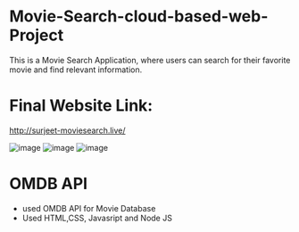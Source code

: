 # Movie-Search-cloud-based-web-Project
This is a Movie Search Application, where users can search for their favorite movie and find relevant information.
# Final Website Link:
http://surjeet-moviesearch.live/

![image](https://user-images.githubusercontent.com/39264542/114423305-ad6e6f80-9bd4-11eb-8568-4367ec77520f.png)
![image](https://user-images.githubusercontent.com/39264542/114423370-bfe8a900-9bd4-11eb-9cd1-60f0465f031b.png)
![image](https://user-images.githubusercontent.com/39264542/114423452-d1ca4c00-9bd4-11eb-9b1a-8d65def42b74.png)

# OMDB API
- used OMDB API for Movie Database
- Used HTML,CSS, Javasript and Node JS


